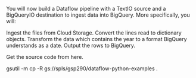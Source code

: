 You will now build a Dataflow pipeline with a TextIO source and a BigQueryIO destination to ingest data into BigQuery. More specifically, you will:

Ingest the files from Cloud Storage.
Convert the lines read to dictionary objects.
Transform the data which contains the year to a format BigQuery understands as a date.
Output the rows to BigQuery.

Get the source code from here.

gsutil -m cp -R gs://spls/gsp290/dataflow-python-examples .
